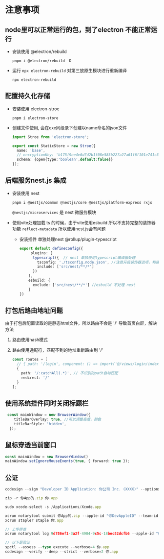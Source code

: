# 注意事项

## node里可以正常运行的包，到了electron 不能正常运行

- 安装使用 @electron/rebuild 

  ```shell
  pnpm i @electron/rebuild -D
  ```

- 运行 `npx electron-rebuild` 对第三放原生模块进行重新编译

  ```shell
  npx electron-rebuild
  ```

  

## 配置持久化存储

- 安装使用 electron-stroe

  ```shell
  pnpm i electron-store
  ```

- 创建文件使用, 会在exe同级录下创建以name命名的json文件

  ```typescript
  import Stroe from 'electron-store';
  
  export const StaticStore = new Stroe({
    name: 'base',
    // encryptionKey: 'b175f9ee4e6d7d2b1f08e585b227a27a61f6f101e741c3a0485ff9c0aef7e32c',
    schema: {open{type:'boolean',default:false}}
  });
  ```

  

## 后端服务nest.js 集成

- 安装使用 nest

  ```shell
  pnpm i @nestjs/common @nestjs/core @nestjs/platform-express rxjs
  ```

  `@nestjs/microservices` 是 nest 微服务模块

- 使用vite处理加载 ts 的时候，由于vite使用esbuild 所以不支持完整的装饰器功能 `reflect-metadata` 所以使用nest.js会有问题

  - 安装插件 单独处理nest @rollup/plugin-typescript

    ```typescript
    export default defineConfig({
         plugins: [
          typescript({  // nest 单独使用typescript编译器处理
            tsconfig: './tsconfig.node.json', //注意开启装饰器选项，和输出目录
            include: ['src/nest/**/*']
          })
        ],
        esbuild: {
          exclude: ['src/nest/**/*'] //esbuild 不处理 nest
        }
    })
    ```

    

## 打包后路由地址问题

由于打包后配置读取的是静态html文件，所以路由不会是 '/' 导致首页白屏，解决方法

1. 路由使用hash模式

2. 路由使用通配符，匹配不到的地址重新路由到 '/'

   ```typescript
   const routes = [
     // { path: '/login', component: () => import('@/views/login/index.vue') },
     {
       path: '/:catchAll(.*)', // 不识别的path自动匹配
       redirect: '/'
     }
   ];
   ```

   

## 使用系统控件同时关闭标题栏

```typescript
 const mainWindow = new BrowserWindow({
    titleBarOverlay: true, //可以调整高度，颜色
    titleBarStyle: 'hidden',
  });
```

## 鼠标穿透当前窗口

```typescript
const mainWindow = new BrowserWindow()
mainWindow.setIgnoreMouseEvents(true, { forward: true });
```

## 公证

```typescript
codesign --sign "Developer ID Application: 你公司 Inc. (XXXX)" --options runtime --deep --force --entitlements entitlements.plist 你.app

zip -r 你App的.zip 你.app

sudo xcode-select -s /Applications/Xcode.app

xcrun notarytool submit 你App的.zip --apple-id "你DevAppleID" --team-id "你TeamID" --password "专用密码" --wait
xcrun stapler staple 你.app

// 上传排查
xcrun notarytool log 9d786ef1-3a2f-4904-9c5c-18bec82dcfb6 --apple-id "你AppleID" --team-id "你TeamID" --password "专用密码"

// 以下是验证
spctl --assess --type execute --verbose=4 你.app
codesign --verify --deep --strict --verbose=2 你.app
```

